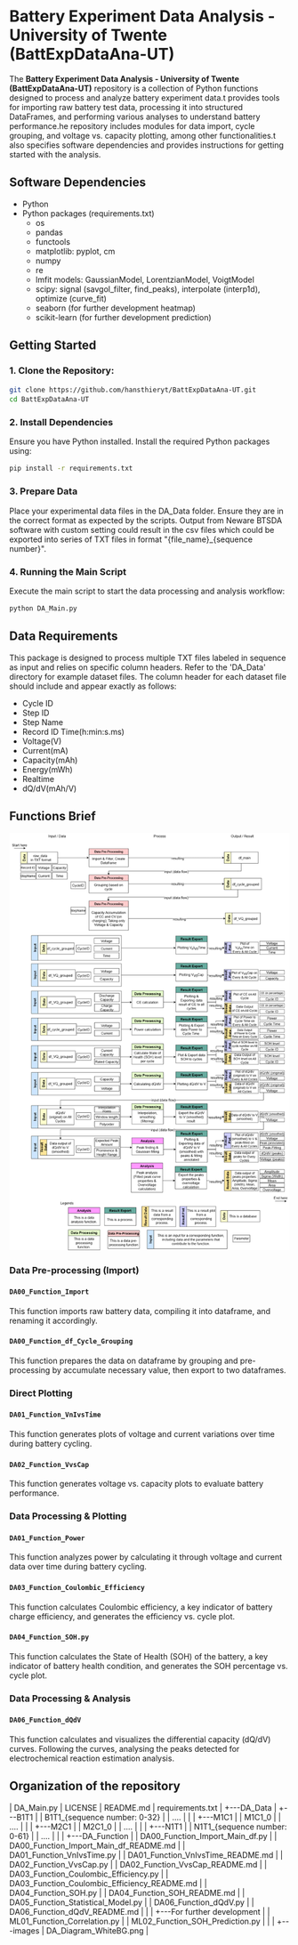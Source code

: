 # Battery Experiment Data Analysis - University of Twente (BattExpDataAna-UT)
The **Battery Experiment Data Analysis - University of Twente (BattExpDataAna-UT)** repository is a collection of Python functions designed to process and analyze battery experiment data.t provides tools for importing raw battery test data, processing it into structured DataFrames, and performing various analyses to understand battery performance.he repository includes modules for data import, cycle grouping, and voltage vs. capacity plotting, among other functionalities.t also specifies software dependencies and provides instructions for getting started with the analysis.

## Software Dependencies
- Python
- Python packages (requirements.txt)
  * os
  * pandas
  * functools
  * matplotlib: pyplot, cm
  * numpy
  * re
  * lmfit models: GaussianModel, LorentzianModel, VoigtModel
  * scipy: signal (savgol_filter, find_peaks), interpolate (interp1d), optimize (curve_fit)
  * seaborn (for further development heatmap)
  * scikit-learn (for further development prediction)

## Getting Started
### 1. Clone the Repository:
```bash
git clone https://github.com/hansthieryt/BattExpDataAna-UT.git
cd BattExpDataAna-UT
```

### 2. Install Dependencies
Ensure you have Python installed. Install the required Python packages using:
```bash
pip install -r requirements.txt
```

### 3. Prepare Data
Place your experimental data files in the DA_Data folder. Ensure they are in the correct format as expected by the scripts. Output from Neware BTSDA software with custom setting could result in the csv files which could be exported into series of TXT files in format "{file_name}_{sequence number}".

### 4. Running the Main Script
Execute the main script to start the data processing and analysis workflow:
```bash
python DA_Main.py
```


## Data Requirements
This package is designed to process multiple TXT files labeled in sequence as input and relies on specific column headers. Refer to the 'DA_Data' directory for example dataset files. The column header for each dataset file should include and appear exactly as follows:
- Cycle ID
- Step ID
- Step Name
- Record ID	Time(h:min:s.ms)
- Voltage(V)
- Current(mA)
- Capacity(mAh)
- Energy(mWh)
- Realtime
- dQ/dV(mAh/V)

## Functions Brief
![Data Processing & Analysis Diagram](images/DA_Diagram_WhiteBG.png)

### Data Pre-processing (Import)
#### `DA00_Function_Import`
This function imports raw battery data, compiling it into dataframe, and renaming it accordingly.
#### `DA00_Function_df_Cycle_Grouping`
This function prepares the data on dataframe by grouping and pre-processing by accumulate necessary value, then export to two dataframes.

### Direct Plotting
#### `DA01_Function_VnIvsTime`
This function generates plots of voltage and current variations over time during battery cycling.
#### `DA02_Function_VvsCap`
This function generates voltage vs. capacity plots to evaluate battery performance.

### Data Processing & Plotting
#### `DA01_Function_Power`
This function analyzes power by calculating it through voltage and current data over time during battery cycling.
#### `DA03_Function_Coulombic_Efficiency`
This function calculates Coulombic efficiency, a key indicator of battery charge efficiency, and generates the efficiency vs. cycle plot.
#### `DA04_Function_SOH.py`
This function calculates the State of Health (SOH) of the battery, a key indicator of battery health condition, and generates the SOH percentage vs. cycle plot.

### Data Processing & Analysis
#### `DA06_Function_dQdV`
This function calculates and visualizes the differential capacity (dQ/dV) curves. Following the curves, analysing the peaks detected for electrochemical reaction estimation analysis.


## Organization of the repository
|   DA_Main.py
|   LICENSE
|   README.md
|   requirements.txt
|
+---DA_Data
|   +---B1T1
|   |       B1T1_{sequence number: 0-32}
|   |       ....
|   |
|   +---M1C1
|   |       M1C1_0
|   |       ....
|   |
|   +---M2C1
|   |       M2C1_0
|   |       ....
|   |
|   +---N1T1
|   |       N1T1_{sequence number: 0-61}
|   |       ....
|   |
|
+---DA_Function
|   |   DA00_Function_Import_Main_df.py
|   |   DA00_Function_Import_Main_df_README.md
|   |   DA01_Function_VnIvsTime.py
|   |   DA01_Function_VnIvsTime_README.md
|   |   DA02_Function_VvsCap.py
|   |   DA02_Function_VvsCap_README.md
|   |   DA03_Function_Coulombic_Efficiency.py
|   |   DA03_Function_Coulombic_Efficiency_README.md
|   |   DA04_Function_SOH.py
|   |   DA04_Function_SOH_README.md
|   |   DA05_Function_Statistical_Model.py
|   |   DA06_Function_dQdV.py
|   |   DA06_Function_dQdV_README.md
|   |
|   +---For further development
|   |       ML01_Function_Correlation.py
|   |       ML02_Function_SOH_Prediction.py
|   |
|
+---images
|       DA_Diagram_WhiteBG.png
|   
